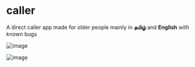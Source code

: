 # caller
A direct caller app made for older people mainly in **தமிழ்** and **English** with known bugs

![image](https://github.com/user-attachments/assets/36c331a1-8f89-43da-9db5-26cbecb7a78a)


![image](https://github.com/user-attachments/assets/89cfa790-52fa-422b-a43f-2c8108d3686a)
